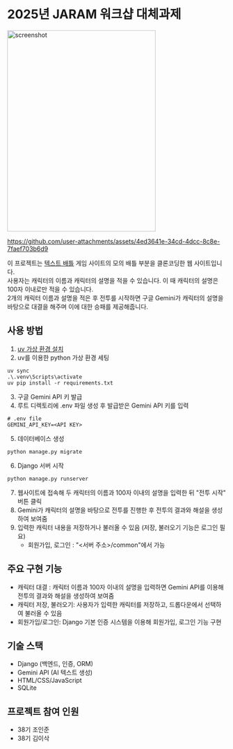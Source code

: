 # 2025년 JARAM 워크샵 대체과제
<img width="341" height="462" alt="screenshot" src="https://github.com/user-attachments/assets/1a48c6ba-41ad-4c6e-9cc3-aad3aa4408a0" />

https://github.com/user-attachments/assets/4ed3641e-34cd-4dcc-8c8e-7faef703b6d9

이 프로젝트는 [텍스트 배틀](https://plan9.kr/battle/#test) 게임 사이트의 모의 배틀 부분을 클론코딩한 웹 사이트입니다.  
사용자는 캐릭터의 이름과 캐릭터의 설명을 적을 수 있습니다. 이 때 캐릭터의 설명은 100자 이내로만 적을 수 있습니다.  
2개의 캐릭터 이름과 설명을 적은 후 전투를 시작하면 구글 Gemini가 캐릭터의 설명을 바탕으로 대결을 해주며 이에 대한 승패를 제공해줍니다.

## 사용 방법
1. [uv 가상 환경 설치](https://github.com/astral-sh/uv)
2. uv를 이용한 python 가상 환경 세팅
```
uv sync
.\.venv\Scripts\activate
uv pip install -r requirements.txt
```
3. 구글 Gemini API 키 발급
4. 루트 디렉토리에 .env 파일 생성 후 발급받은 Gemini API 키를 입력
```
# .env file
GEMINI_API_KEY=<API KEY>
```
5. 데이터베이스 생성
```
python manage.py migrate
```
6. Django 서버 시작
```
python manage.py runserver
```
7. 웹사이트에 접속해 두 캐릭터의 이름과 100자 이내의 설명을 입력한 뒤 "전투 시작" 버튼 클릭
8. Gemini가 캐릭터의 설명을 바탕으로 전투를 진행한 후 전투의 결과와 해설을 생성하여 보여줌
9. 입력한 캐릭터 내용을 저장하거나 불러올 수 있음 (저장, 불러오기 기능은 로그인 필요)
   - 회원가입, 로그인 : "<서버 주소>/common"에서 가능

## 주요 구현 기능

- 캐릭터 대결 : 캐릭터 이름과 100자 이내의 설명을 입력하면 Gemini API를 이용해 전투의 결과와 해설을 생성하여 보여줌
- 캐릭터 저장, 불러오기: 사용자가 입력한 캐릭터를 저장하고, 드롭다운에서 선택하여 불러올 수 있음
- 회원가입/로그인: Django 기본 인증 시스템을 이용해 회원가입, 로그인 기능 구현

## 기술 스택

- Django (백엔드, 인증, ORM)
- Gemini API (AI 텍스트 생성)
- HTML/CSS/JavaScript
- SQLite

## 프로젝트 참여 인원
- 38기 조인준
- 38기 김이삭